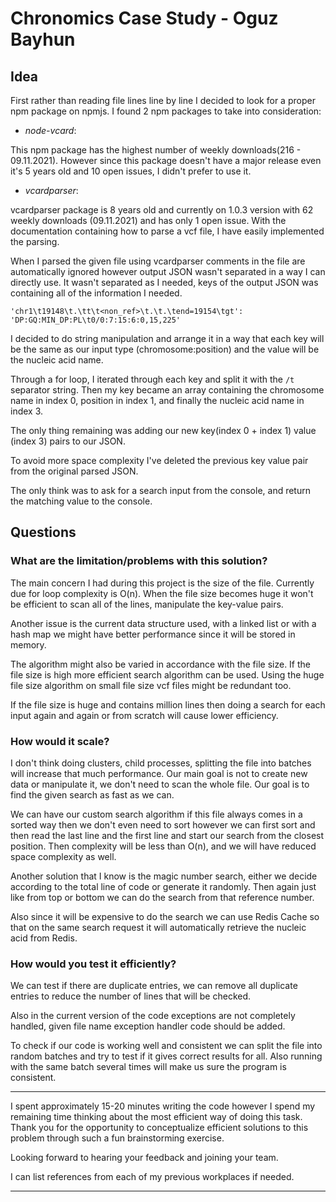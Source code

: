 # Chronomics Case Study - Oguz Bayhun

## Idea

First rather than reading file lines line by line I decided to look for a proper npm package on npmjs. I found 2 npm packages to take into consideration:
- *node-vcard*:

This npm package has the highest number of weekly downloads(216 - 09.11.2021). However since this package doesn't have a major release even it's 5 years old and 10 open issues, I didn't prefer to use it.  

- *vcardparser*:

vcardparser package is 8 years old and currently on 1.0.3 version with 62 weekly downloads (09.11.2021) and has only 1 open issue. With the documentation containing how to parse a vcf file, I have easily implemented the parsing. 

When I parsed the given file using vcardparser comments in the file are automatically ignored however output JSON wasn't separated in a way I can directly use. It wasn't separated as I needed, keys of the output JSON was containing all of the information I needed. 

`'chr1\t19148\t.\tt\t<non_ref>\t.\t.\tend=19154\tgt': 'DP:GQ:MIN_DP:PL\t0/0:7:15:6:0,15,225'`

I decided to do string manipulation and arrange it in a way that each key will be the same as our input type (chromosome:position) and the value will be the nucleic acid name. 

Through a for loop, I iterated through each key and split it with the `/t` separator string. Then my key became an array containing the chromosome name in index 0, position in index 1, and finally the nucleic acid name in index 3.

The only thing remaining was adding our new key(index 0 + index 1) value (index 3) pairs to our JSON. 

To avoid more space complexity I've deleted the previous key value pair from the original parsed JSON. 

The only think was to ask for a search input from the console, and return the matching value to the console. 

## Questions

### What are the limitation/problems with this solution?

The main concern I had during this project is the size of the file.  Currently due for loop complexity is O(n). When the file size becomes huge it won't be efficient to scan all of the lines, manipulate the key-value pairs.

Another issue is the current data structure used, with a linked list or with a hash map we might have better performance since it will be stored in memory. 

The algorithm might also be varied in accordance with the file size. If the file size is high more efficient search algorithm can be used. Using the huge file size algorithm on small file size vcf files might be redundant too. 

If the file size is huge and contains million lines then doing a search for each input again and again or from scratch will cause lower efficiency. 


### How would it scale?

I don't think doing clusters, child processes, splitting the file into batches will increase that much performance. Our main goal is not to create new data or manipulate it, we don't need to scan the whole file. Our goal is to find the given search as fast as we can. 

We can have our custom search algorithm if this file always comes in a sorted way then we don't even need to sort however we can first sort and then read the last line and the first line and start our search from the closest position. Then complexity will be less than O(n), and we will have reduced space complexity as well.

Another solution that I know is the magic number search, either we decide according to the total line of code or generate it randomly. Then again just like from top or bottom we can do the search from that reference number. 

Also since it will be expensive to do the search we can use Redis Cache so that on the same search request it will automatically retrieve the nucleic acid from Redis. 


### How would you test it efficiently?  

We can test if there are duplicate entries, we can remove all duplicate entries to reduce the number of lines that will be checked. 

Also in the current version of the code exceptions are not completely handled, given file name exception handler code should be added. 

To check if our code is working well and consistent we can split the file into random batches and try to test if it gives correct results for all. Also running with the same batch several times will make us sure the program is consistent. 

---

I spent approximately 15-20 minutes writing the code however I spend my remaining time thinking about the most efficient way of doing this task. Thank you for the opportunity to conceptualize efficient solutions to this problem through such a fun brainstorming exercise. 

Looking forward to hearing your feedback and joining your team.

I can list references from each of my previous workplaces if needed. 

---